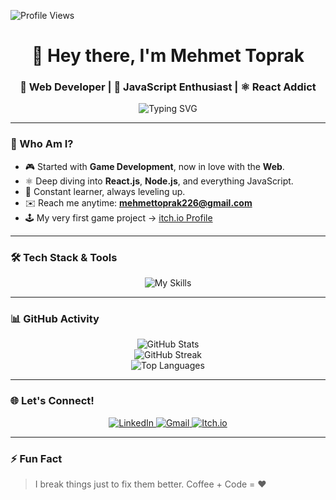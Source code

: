 ![Profile Views](https://komarev.com/ghpvc/?username=mehmeettoprakk&label=PROFILE+VIEWS&color=blue)

<h1 align="center">👋 Hey there, I'm Mehmet Toprak</h1>
<h3 align="center">🚀 Web Developer | 🎯 JavaScript Enthusiast | ⚛️ React Addict</h3>

<p align="center">
  <img src="https://readme-typing-svg.herokuapp.com?font=Fira+Code&size=22&pause=1000&center=true&vCenter=true&width=440&lines=Passionate+about+building+the+web.;Always+learning+new+technologies.;Let's+create+something+great+!+" alt="Typing SVG" />
</p>

---

### 🌟 Who Am I?
- 🎮 Started with **Game Development**, now in love with the **Web**.
- ⚛️ Deep diving into **React.js**, **Node.js**, and everything JavaScript.
- 🧠 Constant learner, always leveling up.
- ✉️ Reach me anytime: **mehmettoprak226@gmail.com**
- 🕹️ My very first game project → [itch.io Profile](https://toprak-mehmeet.itch.io)

---

### 🛠️ Tech Stack & Tools

<p align="center">
  <img src="https://skillicons.dev/icons?i=html,css,javascript,react,nodejs,git,github,unity,csharp&theme=dark" alt="My Skills" />
</p>

---

### 📊 GitHub Activity

<p align="center">
  <img src="https://github-readme-stats.vercel.app/api?username=mehmeettoprakk&show_icons=true&theme=tokyonight&hide_border=true" alt="GitHub Stats" />
  <br/>
  <img src="https://github-readme-streak-stats.herokuapp.com?user=mehmeettoprakk&theme=tokyonight&hide_border=true" alt="GitHub Streak" />
  <br/>
  <img src="https://github-readme-stats.vercel.app/api/top-langs/?username=mehmeettoprakk&layout=compact&theme=tokyonight&hide_border=true" alt="Top Languages" />
</p>

---

### 🌐 Let's Connect!

<p align="center">
  <a href="https://www.linkedin.com/in/mehmeettoprakk/" target="_blank">
    <img src="https://img.shields.io/badge/LinkedIn-blue?style=for-the-badge&logo=linkedin" alt="LinkedIn"/>
  </a>
  <a href="mailto:mehmettoprak226@gmail.com" target="_blank">
    <img src="https://img.shields.io/badge/Gmail-D14836?style=for-the-badge&logo=gmail&logoColor=white" alt="Gmail"/>
  </a>
  <a href="https://toprak-mehmeet.itch.io" target="_blank">
    <img src="https://img.shields.io/badge/itch.io-FA5C5C?style=for-the-badge&logo=itchdotio&logoColor=white" alt="Itch.io"/>
  </a>
</p>

---

### ⚡ Fun Fact
> I break things just to fix them better. Coffee + Code = ❤️

